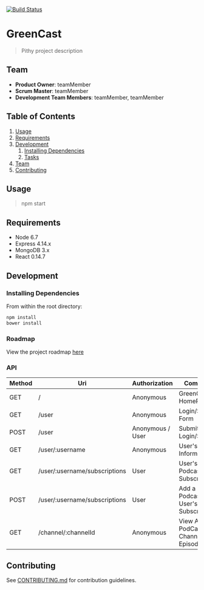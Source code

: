 [![Build Status](https://travis-ci.org/newtonian-platypus/greenCast.svg?branch=master)](https://travis-ci.org/newtonian-platypus/greenCast)

# GreenCast

> Pithy project description

## Team

  - __Product Owner__: teamMember
  - __Scrum Master__: teamMember
  - __Development Team Members__: teamMember, teamMember

## Table of Contents

1. [Usage](#Usage)
1. [Requirements](#requirements)
1. [Development](#development)
    1. [Installing Dependencies](#installing-dependencies)
    1. [Tasks](#tasks)
1. [Team](#team)
1. [Contributing](#contributing)

## Usage

> npm start

## Requirements

- Node 6.7
- Express 4.14.x
- MongoDB 3.x
- React 0.14.7

## Development

### Installing Dependencies

From within the root directory:

```sh
npm install
bower install
```

### Roadmap

View the project roadmap [here](https://github.com/newtonian-platypus/greenCast/issues)

### API

| Method | Uri                          | Authorization         | Comment                                      
|--------|------------------------------|-----------------------|----------------------------------------------|
| GET    | /                            | Anonymous             | GreenCast HomePage                           |
| GET    | /user                        | Anonymous             | Login/Signup Form                            |
| POST   | /user                        | Anonymous / User      | Submittal of Login/Signup                    |
| GET    | /user/:username              | Anonymous             | User's Public Information                    |
| GET    | /user/:username/subscriptions| User                  | User's Podcast Subscriptions                 |
| POST   | /user/:username/subscriptions| User                  | Add a Podcast to a User's Subscriptions      |
| GET    | /channel/:channelId          | Anonymous             | View A PodCast Channel's Episodes            |

## Contributing

See [CONTRIBUTING.md](https://github.com/newtonian-platypus/greenCast/blob/master/CONTRIBUTING.md) for contribution guidelines.
